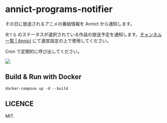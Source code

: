 # annict-programs-notifier
その日に放送されるアニメの番組情報を Annict から通知します。

`見てる` のステータスが選択されている作品の放送予定を通知します。[チャンネル一覧 | Annict](https://annict.com/channels) にて適宣設定の上で使用してください。

Cron で定期的に呼び出してください。

![](https://i.imgur.com/gP7GjNe.png)

## Build & Run with Docker
`docker-compose up -d --build`

## LICENCE
MIT.
